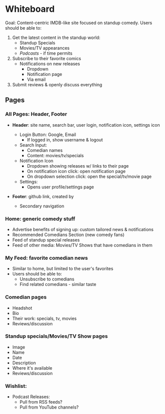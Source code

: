 # Whiteboard

Goal: Content-centric IMDB-like site focused on standup comedy. Users should be able to:

1. Get the latest content in the standup world:
   - Standup Specials
   - Movies/TV appearances
   - _Podcasts_ - if time permits
2. Subscribe to their favorite comics
   - Notifications on new releases
     - Dropdown
     - Notification page
     - Via email
3. Submit reviews & openly discuss everything

## Pages

### All Pages: Header, Footer

- **Header**: site name, search bar, user login, notification icon, settings icon

  - Login Button: Google, Email
    - If logged in, show username & logout
  - Search Input:
    - Comedian names
    - Content: movies/tv/specials
  - Notification Icon
    - Dropdown showing releases w/ links to their page
    - On notification icon click: open notification page
    - On dropdown selection click: open the special/tv/movie page
  - Settings:
    - Opens user profile/settings page

- **Footer**: github link, created by
  - Secondary navigation

### Home: generic comedy stuff

- Advertise benefits of signing up: custom tailored news & notifications
- Recommended Comedians Section (new comedy fans)
- Feed of standup special releases
- Feed of other media: Movies/TV Shows that have comedians in them

### My Feed: favorite comedian news

- Similar to home, but limited to the user's favorites
- Users should be able to:
  - Unsubscribe to comedians
  - Find related comedians - similar taste

### Comedian pages

- Headshot
- Bio
- Their work: specials, tv, movies
- Reviews/discussion

### Standup specials/Movies/TV Show pages

- Image
- Name
- Date
- Description
- Where it's available
- Reviews/discussion

### Wishlist:

- Podcast Releases:
  - Pull from RSS feeds?
  - Pull from YouTube channels?
